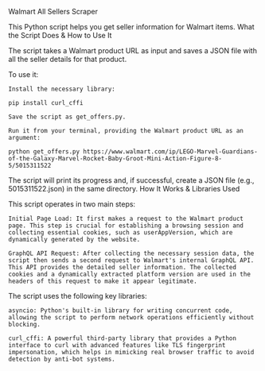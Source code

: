 Walmart All Sellers Scraper

This Python script helps you get seller information for Walmart items.
What the Script Does & How to Use It

The script takes a Walmart product URL as input and saves a JSON file with all the seller details for that product.

To use it:

    Install the necessary library:

    pip install curl_cffi

    Save the script as get_offers.py.

    Run it from your terminal, providing the Walmart product URL as an argument:

    python get_offers.py https://www.walmart.com/ip/LEGO-Marvel-Guardians-of-the-Galaxy-Marvel-Rocket-Baby-Groot-Mini-Action-Figure-8-5/5015311522

The script will print its progress and, if successful, create a JSON file (e.g., 5015311522.json) in the same directory.
How It Works & Libraries Used

This script operates in two main steps:

    Initial Page Load: It first makes a request to the Walmart product page. This step is crucial for establishing a browsing session and collecting essential cookies, such as userAppVersion, which are dynamically generated by the website.

    GraphQL API Request: After collecting the necessary session data, the script then sends a second request to Walmart's internal GraphQL API. This API provides the detailed seller information. The collected cookies and a dynamically extracted platform version are used in the headers of this request to make it appear legitimate.

The script uses the following key libraries:

    asyncio: Python's built-in library for writing concurrent code, allowing the script to perform network operations efficiently without blocking.

    curl_cffi: A powerful third-party library that provides a Python interface to curl with advanced features like TLS fingerprint impersonation, which helps in mimicking real browser traffic to avoid detection by anti-bot systems.
